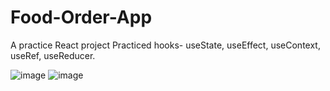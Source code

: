 # Food-Order-App
A practice React project
Practiced hooks- useState, useEffect, useContext, useRef, useReducer.

![image](https://user-images.githubusercontent.com/64399367/187441241-f13b7022-86a9-4c42-b083-87808eee228c.png)
![image](https://user-images.githubusercontent.com/64399367/187441344-50ad31c2-21d1-4b6e-a5e9-31b6c8d486f1.png)

